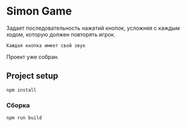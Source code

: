 # Simon Game
Задает последовательность нажатий кнопок, усложняя с каждым ходом, которую должен повторять игрок. 
```
Каждая кнопка имеет свой звук
```
Проект уже собран. 

## Project setup
```
npm install
```
### Сборка
```
npm run build
```



